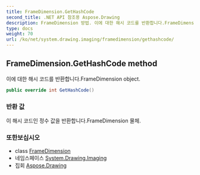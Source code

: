 ```yaml
---
title: FrameDimension.GetHashCode
second_title: .NET API 참조용 Aspose.Drawing
description: FrameDimension 방법. 이에 대한 해시 코드를 반환합니다.FrameDimension object.
type: docs
weight: 70
url: /ko/net/system.drawing.imaging/framedimension/gethashcode/
---
```

## FrameDimension.GetHashCode method

이에 대한 해시 코드를 반환합니다.FrameDimension object.

```csharp
public override int GetHashCode()
```

### 반환 값

이 해시 코드인 정수 값을 반환합니다.FrameDimension 물체.

### 또한보십시오

* class [FrameDimension](../)
* 네임스페이스 [System.Drawing.Imaging](../../framedimension/)
* 집회 [Aspose.Drawing](../../../)


